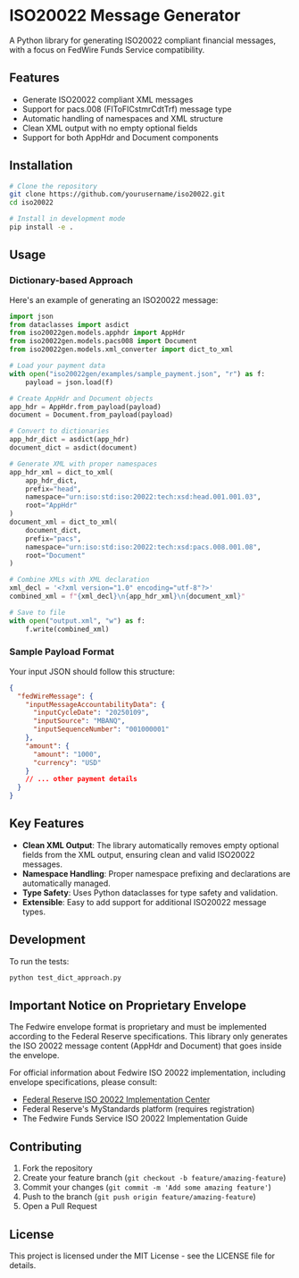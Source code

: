 # ISO20022 Message Generator

A Python library for generating ISO20022 compliant financial messages, with a focus on FedWire Funds Service compatibility.

## Features

- Generate ISO20022 compliant XML messages
- Support for pacs.008 (FIToFICstmrCdtTrf) message type
- Automatic handling of namespaces and XML structure
- Clean XML output with no empty optional fields
- Support for both AppHdr and Document components

## Installation

```bash
# Clone the repository
git clone https://github.com/yourusername/iso20022.git
cd iso20022

# Install in development mode
pip install -e .
```

## Usage

### Dictionary-based Approach

Here's an example of generating an ISO20022 message:

```python
import json
from dataclasses import asdict
from iso20022gen.models.apphdr import AppHdr
from iso20022gen.models.pacs008 import Document
from iso20022gen.models.xml_converter import dict_to_xml

# Load your payment data
with open("iso20022gen/examples/sample_payment.json", "r") as f:
    payload = json.load(f)

# Create AppHdr and Document objects
app_hdr = AppHdr.from_payload(payload)
document = Document.from_payload(payload)

# Convert to dictionaries
app_hdr_dict = asdict(app_hdr)
document_dict = asdict(document)

# Generate XML with proper namespaces
app_hdr_xml = dict_to_xml(
    app_hdr_dict,
    prefix="head",
    namespace="urn:iso:std:iso:20022:tech:xsd:head.001.001.03",
    root="AppHdr"
)
document_xml = dict_to_xml(
    document_dict,
    prefix="pacs",
    namespace="urn:iso:std:iso:20022:tech:xsd:pacs.008.001.08",
    root="Document"
)

# Combine XMLs with XML declaration
xml_decl = '<?xml version="1.0" encoding="utf-8"?>'
combined_xml = f"{xml_decl}\n{app_hdr_xml}\n{document_xml}"

# Save to file
with open("output.xml", "w") as f:
    f.write(combined_xml)
```

### Sample Payload Format

Your input JSON should follow this structure:

```json
{
  "fedWireMessage": {
    "inputMessageAccountabilityData": {
      "inputCycleDate": "20250109",
      "inputSource": "MBANQ",
      "inputSequenceNumber": "001000001"
    },
    "amount": {
      "amount": "1000",
      "currency": "USD"
    }
    // ... other payment details
  }
}
```

## Key Features

- **Clean XML Output**: The library automatically removes empty optional fields from the XML output, ensuring clean and valid ISO20022 messages.
- **Namespace Handling**: Proper namespace prefixing and declarations are automatically managed.
- **Type Safety**: Uses Python dataclasses for type safety and validation.
- **Extensible**: Easy to add support for additional ISO20022 message types.

## Development

To run the tests:

```bash
python test_dict_approach.py
```

## Important Notice on Proprietary Envelope

The Fedwire envelope format is proprietary and must be implemented according to the Federal Reserve specifications. This library only generates the ISO 20022 message content (AppHdr and Document) that goes inside the envelope.

For official information about Fedwire ISO 20022 implementation, including envelope specifications, please consult:
- [Federal Reserve ISO 20022 Implementation Center](https://www.frbservices.org/resources/financial-services/wires/iso-20022-implementation-center)
- Federal Reserve's MyStandards platform (requires registration)
- The Fedwire Funds Service ISO 20022 Implementation Guide

## Contributing

1. Fork the repository
2. Create your feature branch (`git checkout -b feature/amazing-feature`)
3. Commit your changes (`git commit -m 'Add some amazing feature'`)
4. Push to the branch (`git push origin feature/amazing-feature`)
5. Open a Pull Request

## License

This project is licensed under the MIT License - see the LICENSE file for details.
